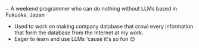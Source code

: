 − A weekend programmer who can do nothing without LLMs based in Fukuoka, Japan
- Used to work on making company database that crawl every information that form the database from the Internet at my work.
- Eager to learn and use LLMs 'cause it's so fun 😊 

<!---
tabear25/tabear25 is a ✨ special ✨ repository because its `README.md` (this file) appears on your GitHub profile.
You can click the Preview link to take a look at your changes.
--->
